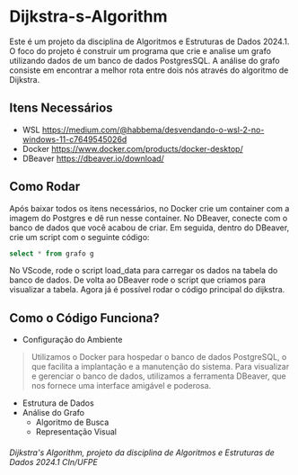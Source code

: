 # Dijkstra-s-Algorithm
Este é um projeto da disciplina de Algoritmos e Estruturas de Dados 2024.1. O foco do projeto é construir um programa que crie e analise um grafo utilizando dados de um banco de dados PostgresSQL. A análise do grafo consiste em encontrar a melhor rota entre dois nós através do algoritmo de Dijkstra.

## Itens Necessários
- WSL <https://medium.com/@habbema/desvendando-o-wsl-2-no-windows-11-c7649545026d>
- Docker <https://www.docker.com/products/docker-desktop/>
- DBeaver <https://dbeaver.io/download/>

## Como Rodar
Após baixar todos os itens necessários, no Docker crie um container com a imagem do Postgres e dê run nesse container.
No DBeaver, conecte com o banco de dados que você acabou de criar. Em seguida, dentro do DBeaver, crie um script com o seguinte código:
~~~sql
select * from grafo g 
~~~
No VScode, rode o script load_data para carregar os dados na tabela do banco de dados. De volta ao DBeaver rode o script que criamos para visualizar a tabela.
Agora já é possível rodar o código principal do dijkstra.

## Como o Código Funciona?
- Configuração do Ambiente
> Utilizamos o Docker para hospedar o banco de dados PostgreSQL, o que facilita a implantação e a manutenção do sistema. Para visualizar e gerenciar o banco de dados, utilizamos a ferramenta DBeaver, que nos fornece uma interface amigável e poderosa.
- Estrutura de Dados
- Análise do Grafo
  - Algoritmo de Busca
  - Representação Visual
  
###### Dijkstra's Algorithm, projeto da disciplina de Algoritmos e Estruturas de Dados 2024.1 CIn/UFPE
